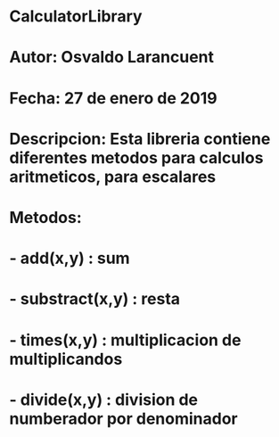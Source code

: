 # CalculatorLibrary
# Autor: Osvaldo Larancuent
# Fecha: 27 de enero de 2019
# Descripcion: Esta libreria contiene diferentes metodos para calculos aritmeticos, para escalares
# Metodos:
# - add(x,y) : sum
# - substract(x,y) : resta 
# - times(x,y) : multiplicacion de multiplicandos
# - divide(x,y) : division de numberador por denominador
#

